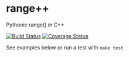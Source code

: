 # range++

Pythonic range() in C++

[![Build Status](https://travis-ci.org/account-login/range_plusplus.svg?branch=master)](https://travis-ci.org/account-login/range_plusplus)
[![Coverage Status](https://coveralls.io/repos/github/account-login/range_plusplus/badge.svg)](https://coveralls.io/github/account-login/range_plusplus)

See examples below or run a test with `make test`

```C++
